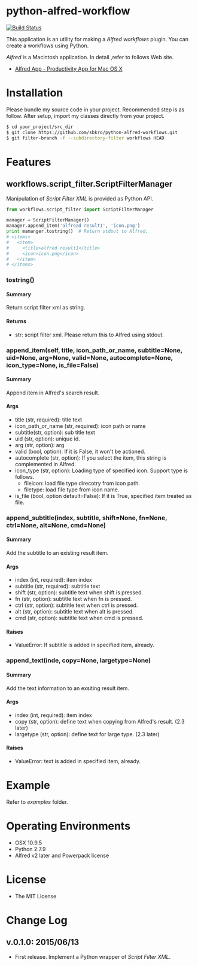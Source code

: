 # python-alfred-workflow
[![Build Status](https://travis-ci.org/sbkro/python-alfred-workflows.svg?branch=develop)](https://travis-ci.org/sbkro/python-alfred-workflows)

This application is an utility for making a *Alfred workflows* plugin. You can create a workflows using Python.

*Alfred* is a Macintosh application. In detail ,refer to follows Web site.

* [Alfred App - Productivity App for Mac OS X](http://www.alfredapp.com)

# Installation
Please bundle my source code in your project. Recommended step is as follow. After setup, import my classes directly from your project.

```sh
$ cd your_project/src_dir
$ git clone https://github.com/sbkro/python-alfred-workflows.git
$ git filter-branch -f --subdirectory-filter workflows HEAD
```

# Features

## workflows.script_filter.ScriptFilterManager
Manipulation of *Script Filter XML* is provided as Python API.

```Python
from workflows.script_filter import ScriptFilterManager

manager = ScriptFilterManager()
manager.append_item('alfread result1', 'icon.png')
print mamanger.tostring()  # Return stdout to Alfred.
# <items>
#   <item>
#     <title>alfred result1</title>
#     <icon>icon.png</icon>
#   </item>
# </items>
```

### tostring()
#### Summary
Return script filter xml as string.

#### Returns
* str: script filter xml. Please return this to Alfred using stdout.

### append_item(self, title, icon_path_or_name, subtitle=None, uid=None, arg=None, valid=None, autocomplete=None, icon_type=None, is_file=False)

#### Summary
Append item in Alfred's search result.

#### Args
* title (str, required): title text
* icon_path_or_name (str, required): icon path or name
* subtitle(str, option): sub title text
* uid (str, option): unique id.
* arg (str, option): arg
* valid (bool, option): If it is False, it won't be actioned.
* autocomplete (str, option): If you select the item, this string is complemented in Alfred.
* icon_type (str, option): Loading type of specified icon. Support type is follows.
  * fileicon: load file type direcotry from icon path.
  * filetype: load file type from icon name.
* is_file (bool, option default=False): If it is True, specified item treated as file.

### append_subtitle(index, subtitle, shift=None, fn=None, ctrl=None, alt=None, cmd=None)
#### Summary
Add the subtitle to an existing result item.

#### Args
* index (int, required): item index
* subtitle (str, required): subtitle text
* shift (str, option): subtitle text when shift is pressed.
* fn (str, option): subtitle text when fn is pressed.
* ctrl (str, option): subtitle text when ctrl is pressed.
* alt (str, option): subtitle text when alt is pressed.
* cmd (str, option): subtitle text when cmd is pressed.

#### Raises
* ValueError: If subtitle is added in specified item, already.

### append_text(inde, copy=None, largetype=None)
#### Summary
Add the text information to an exsiting result item.

#### Args
* index (int, required): item index
* copy (str, option): define text when copying from Alfred's result. (2.3 later)
* largetype (str, option): define text for large type. (2.3 later)

#### Raises
* ValueError:  text is added in specified item, already.

# Example
Refer to *examples* folder.

# Operating Environments
* OSX 10.9.5
* Python 2.7.9
* Alfred v2 later and Powerpack license

# License
* The MIT License

# Change Log
## v.0.1.0: 2015/06/13
* First release. Implement a Python wrapper of *Script Filter XML*.
